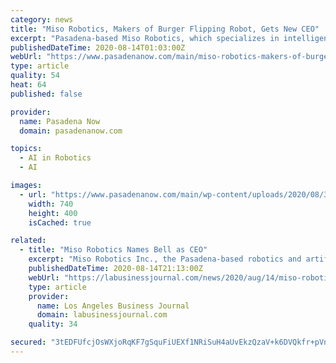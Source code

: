 ```yaml
---
category: news
title: "Miso Robotics, Makers of Burger Flipping Robot, Gets New CEO"
excerpt: "Pasadena-based Miso Robotics, which specializes in intelligent automation technology for commercial kitchens, such as Flippy the burger-flipping robot, announced the selection of a new CEO on Thursday."
publishedDateTime: 2020-08-14T01:03:00Z
webUrl: "https://www.pasadenanow.com/main/miso-robotics-makers-of-burger-flipping-robot-gets-new-ceo/"
type: article
quality: 54
heat: 64
published: false

provider:
  name: Pasadena Now
  domain: pasadenanow.com

topics:
  - AI in Robotics
  - AI

images:
  - url: "https://www.pasadenanow.com/main/wp-content/uploads/2020/08/33984633_10156379948463252_4260405393521377280_n-740x400-1.jpg"
    width: 740
    height: 400
    isCached: true

related:
  - title: "Miso Robotics Names Bell as CEO"
    excerpt: "Miso Robotics Inc., the Pasadena-based robotics and artificial intelligence company, has appointed tech veteran Michael Bell as its new chief executive. Bell will succeed Buck Jordan, Miso Robotics' co-founder,"
    publishedDateTime: 2020-08-14T21:13:00Z
    webUrl: "https://labusinessjournal.com/news/2020/aug/14/miso-robotics-names-michael-bell-ceo/"
    type: article
    provider:
      name: Los Angeles Business Journal
      domain: labusinessjournal.com
    quality: 34

secured: "3tEDFUfcjOsWXjoRqKF7gSquFiUEXf1NRiSuH4aUvEkzQzaV+k6DVQkfr+pVndZiJQYLvemg0FWHwA9Vnafn+J+G1e5ELc4fD8ksAlUzf4GA6AU8zV0rNTWuqlzxOJ76Ududjzd+H4twryTTxcj70y+nk+DPkNR2CKIvUxCi+4VaPbIee3QwDKTvXbCpq1oB6I9w5XRawhoBER1c10c1+tH8rAv75lU5LR/AYu6/a25qBygR5pzyy4a3Vp+DnkX3YveS98S7Mor7kj0DQXgLvAiwdWDY0smVnEvBaPDs0K+msIuq950bN8DG6uvUqAIKzS9GDxrVmMORG5l6KS0KIg==;mF2Hv/o6Ikn7vOUoWjK0Iw=="
---
```


